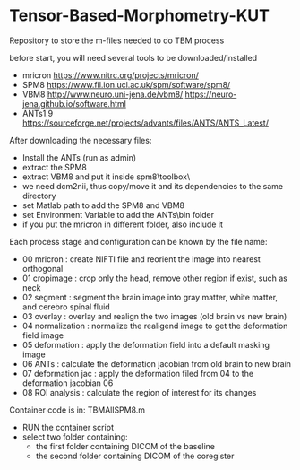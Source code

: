 # Tensor-Based-Morphometry-KUT
Repository to store the m-files needed to do TBM process

before start, you will need several tools to be downloaded/installed
- mricron https://www.nitrc.org/projects/mricron/
- SPM8 https://www.fil.ion.ucl.ac.uk/spm/software/spm8/
- VBM8 http://www.neuro.uni-jena.de/vbm8/ https://neuro-jena.github.io/software.html
- ANTs1.9 https://sourceforge.net/projects/advants/files/ANTS/ANTS_Latest/

After downloading the necessary files:
- Install the ANTs (run as admin)
- extract the SPM8
- extract VBM8 and put it inside spm8\toolbox\
- we need dcm2nii, thus copy/move it and its dependencies to the same directory
- set Matlab path to add the SPM8 and VBM8
- set Environment Variable to add the ANTs\bin folder
- if you put the mricron in different folder, also include it

Each process stage and configuration can be known by the file name:
- 00 mricron : create NIFTI file and reorient the image into nearest orthogonal
- 01 cropimage : crop only the head, remove other region if exist, such as neck
- 02 segment : segment the brain image into gray matter, white matter, and cerebro spinal fluid
- 03 overlay : overlay and realign the two images (old brain vs new brain)
- 04 normalization : normalize the realigend image to get the deformation field image
- 05 deformation : apply the deformation field into a default masking image
- 06 ANTs : calculate the deformation jacobian from old brain to new brain
- 07 deformation jac : apply the deformation filed from 04 to the deformation jacobian 06
- 08 ROI analysis : calculate the region of interest for its changes

Container code is in: TBMAllSPM8.m
- RUN the container script
- select two folder containing:
  - the first folder containing DICOM of the baseline
  - the second folder containing DICOM of the coregister
